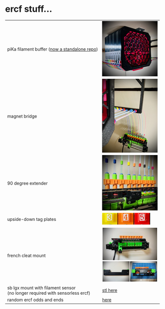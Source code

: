 # ercf stuff...

|                               |                                                                                 |
| :---                          | :---                                                                            |
| piKa filament buffer ([now a standalone repo](https://github.com/geoffrey-young/pika-filament-buffer))                 | [![buffer](./buffer/images/buffer-thumb.jpg)](https://github.com/geoffrey-young/pika-filament-buffer)                        |
| magnet bridge                 | [![magnet bridge](./mounts/bridge/images/bridge-thumb.jpg)](./mounts/bridge/)   |
| 90 degree extender            | [![extender](./extender/images/extender-thumb.jpg)](./extender/)                |
| upside-down tag plates        | [![numbers](./upside-down-numbers/images/numbers.jpg)](./upside-down-numbers/)  |
| french cleat mount            | [![mount](./mounts/ercf-french-cleat/images/mount-thumb.jpg)](./mounts/ercf-french-cleat/)    |
| sb lgx mount with filament sensor<br>(no longer required with sensorless ercf) | [stl here](../stealthburner/stl/lgx/cw2/sb-lgx-cw2-ercf-v5.stl) |
| random ercf odds and ends     | [here](./random/) |

